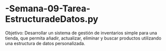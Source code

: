 # -Semana-09-Tarea-EstructuradeDatos.py
Objetivo: Desarrollar un sistema de gestión de inventarios simple para una tienda, que permita añadir, actualizar, eliminar y buscar productos utilizando una estructura de datos personalizada.
